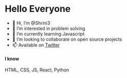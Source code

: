 # Hello Everyone
- 👋 Hi, I’m @Shrini3
- 👀 I’m interested in problem solving
- 🌱 I’m currently learning Javascript
- 💞️ I’m looking to collaborate on open source projects
- 📫 Available on [Twitter](https://twitter.com/Shrini092)

#### I know
HTML, CSS, JS, React, Python

<!---
Shrini3/Shrini3 is a ✨ special ✨ repository because its `README.md` (this file) appears on your GitHub profile.
You can click the Preview link to take a look at your changes.
--->
